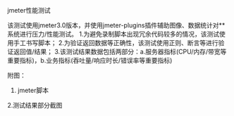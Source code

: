 jmeter性能测试

该测试使用jmeter3.0版本，并使用jmeter-plugins插件辅助图像、数据统计对**系统进行压力/性能测试。
1.为避免录制脚本出现冗余代码较多的情况，该测试使用手工书写脚本；
2.为验证返回数据等正确性，该测试使用正则、断言等进行验证返回值/结果；
3.该测试结果数据包括两部分：a.服务器指标(CPU/内存/带宽等重要指标)，b.业务指标(吞吐量/响应时长/错误率等重要指标)

附图：
1.	jmeter脚本


2.测试结果部分截图




  
